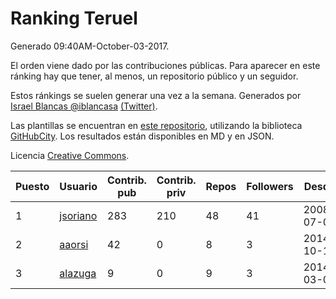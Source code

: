 # Ranking Teruel

Generado 09:40AM-October-03-2017.

El orden viene dado por las contribuciones públicas. Para aparecer en este ránking hay que tener, al menos, un repositorio público y un seguidor.

Estos ránkings se suelen generar una vez a la semana. Generados por [Israel Blancas @iblancasa](https://github.com/iblancasa/) [(Twitter)](https://twitter.com/iblancasa).

Las plantillas se encuentran en [este repositorio](https://github.com/iblancasa/GH-Spanish-Ranking), utilizando la biblioteca [GitHubCity](https://github.com/iblancasa/GitHubCity). Los resultados están disponibles en MD y en JSON.

Licencia [Creative Commons](https://creativecommons.org/licenses/by/4.0/).

| Puesto   |  Usuario  | Contrib. pub | Contrib. priv |Repos| Followers | Desde |  Avatar  |
|----------|-----------|--------------|---------------|-----|-----------|-------|----------|
|1|[jsoriano](https://github.com/jsoriano)|283|210|48|41|2008-07-02|![jsoriano](https://avatars1.githubusercontent.com/u/15763)|
|2|[aaorsi](https://github.com/aaorsi)|42|0|8|3|2014-10-18|![aaorsi](https://avatars0.githubusercontent.com/u/9295921)|
|3|[alazuga](https://github.com/alazuga)|9|0|9|3|2014-03-04|![alazuga](https://avatars3.githubusercontent.com/u/6850099)|
